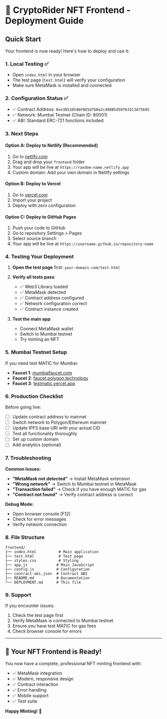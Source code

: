 # 🚀 CryptoRider NFT Frontend - Deployment Guide

## Quick Start

Your frontend is now ready! Here's how to deploy and use it:

### 1. **Local Testing** ✅
- Open `index.html` in your browser
- The test page (`test.html`) will verify your configuration
- Make sure MetaMask is installed and connected

### 2. **Configuration Status** ✅
- ✅ Contract Address: `0xe38510546F0D5d7b0a2c498B5d597632C3A75695`
- ✅ Network: Mumbai Testnet (Chain ID: 80001)
- ✅ ABI: Standard ERC-721 functions included

### 3. **Next Steps**

#### **Option A: Deploy to Netlify (Recommended)**
1. Go to [netlify.com](https://netlify.com)
2. Drag and drop your `frontend` folder
3. Your app will be live at `https://random-name.netlify.app`
4. Custom domain: Add your own domain in Netlify settings

#### **Option B: Deploy to Vercel**
1. Go to [vercel.com](https://vercel.com)
2. Import your project
3. Deploy with zero configuration

#### **Option C: Deploy to GitHub Pages**
1. Push your code to GitHub
2. Go to repository Settings > Pages
3. Select source branch
4. Your app will be live at `https://username.github.io/repository-name`

### 4. **Testing Your Deployment**

1. **Open the test page** first: `your-domain.com/test.html`
2. **Verify all tests pass**:
   - ✅ Web3 Library loaded
   - ✅ MetaMask detected
   - ✅ Contract address configured
   - ✅ Network configuration correct
   - ✅ Contract instance created

3. **Test the main app**:
   - Connect MetaMask wallet
   - Switch to Mumbai testnet
   - Try minting an NFT

### 5. **Mumbai Testnet Setup**

If you need test MATIC for Mumbai:
- **Faucet 1**: [mumbaifaucet.com](https://mumbaifaucet.com)
- **Faucet 2**: [faucet.polygon.technology](https://faucet.polygon.technology)
- **Faucet 3**: [testmatic.vercel.app](https://testmatic.vercel.app)

### 6. **Production Checklist**

Before going live:
- [ ] Update contract address to mainnet
- [ ] Switch network to Polygon/Ethereum mainnet
- [ ] Update IPFS base URI with your actual CID
- [ ] Test all functionality thoroughly
- [ ] Set up custom domain
- [ ] Add analytics (optional)

### 7. **Troubleshooting**

**Common Issues:**
- **"MetaMask not detected"** → Install MetaMask extension
- **"Wrong network"** → Switch to Mumbai testnet in MetaMask
- **"Transaction failed"** → Check if you have enough MATIC for gas
- **"Contract not found"** → Verify contract address is correct

**Debug Mode:**
- Open browser console (F12)
- Check for error messages
- Verify network connection

### 8. **File Structure**
```
frontend/
├── index.html          # Main application
├── test.html           # Test page
├── styles.css          # Styling
├── app.js             # Main JavaScript
├── config.js          # Configuration
├── contract-abi.json  # Contract ABI
├── README.md          # Documentation
└── DEPLOYMENT.md      # This file
```

### 9. **Support**

If you encounter issues:
1. Check the test page first
2. Verify MetaMask is connected to Mumbai testnet
3. Ensure you have test MATIC for gas fees
4. Check browser console for errors

---

## 🎉 **Your NFT Frontend is Ready!**

You now have a complete, professional NFT minting frontend with:
- ✅ MetaMask integration
- ✅ Modern, responsive design
- ✅ Contract interaction
- ✅ Error handling
- ✅ Mobile support
- ✅ Test suite

**Happy Minting!** 🚀
